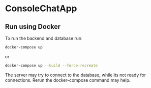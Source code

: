 # ConsoleChatApp

## Run using Docker

To run the backend and database run:

```bash
docker-compose up
```

or

```bash
docker-compose up --build --force-recreate
```
The server may try to connect to the database, while its not ready for connections. Rerun the docker-compose command may help. 